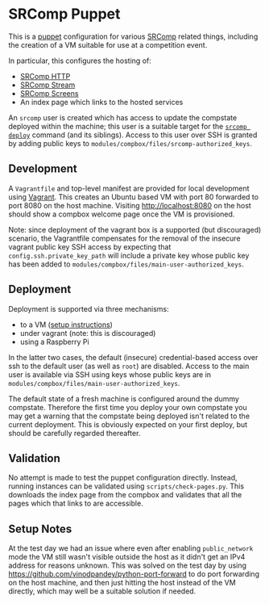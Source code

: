 # SRComp Puppet

This is a [puppet][puppet] configuration for various [SRComp][srcomp] related
things, including the creation of a VM suitable for use at a competition event.

[puppet]: https://github.com/puppetlabs/puppet
[srcomp]: https://github.com/PeterJCLaw/srcomp

In particular, this configures the hosting of:
 * [SRComp HTTP](https://github.com/PeterJCLaw/srcomp-http)
 * [SRComp Stream](https://github.com/PeterJCLaw/srcomp-stream)
 * [SRComp Screens](https://github.com/PeterJCLaw/srcomp-screens)
 * An index page which links to the hosted services

An `srcomp` user is created which has access to update the compstate deployed
within the machine; this user is a suitable target for the
[`srcomp deploy`][srcomp-deploy] command (and its siblings). Access to this user
over SSH is granted by adding public keys to
`modules/compbox/files/srcomp-authorized_keys`.

[srcomp-deploy]: https://github.com/PeterJCLaw/srcomp/wiki/Common-Operations#deploying-changes

## Development

A `Vagrantfile` and top-level manifest are provided for local development using
[Vagrant][vagrant]. This creates an Ubuntu based VM with port 80 forwarded to
port 8080 on the host machine. Visiting <http://localhost:8080> on the host
should show a compbox welcome page once the VM is provisioned.

Note: since deployment of the vagrant box is a supported (but discouraged)
scenario, the Vagrantfile compensates for the removal of the insecure vagrant
public key SSH access by expecting that `config.ssh.private_key_path` will
include a private key whose public key has been added to
`modules/compbox/files/main-user-authorized_keys`.

[vagrant]: http://vagrantup.com/

## Deployment

Deployment is supported via three mechanisms:

 * to a VM ([setup instructions](./new-machine.md))
 * under vagrant (note: this is discouraged)
 * using a Raspberry Pi

In the latter two cases, the default (insecure) credential-based access over ssh
to the default user (as well as `root`) are disabled. Access to the main user is
available via SSH using keys whose public keys are in
`modules/compbox/files/main-user-authorized_keys`.

The default state of a fresh machine is configured around the dummy compstate.
Therefore the first time you deploy your own compstate you may get a warning
that the compstate being deployed isn't related to the current deployment. This
is obviously expected on your first deploy, but should be carefully regarded
thereafter.

## Validation

No attempt is made to test the puppet configuration directly. Instead, running
instances can be validated using `scripts/check-pages.py`. This downloads the
index page from the compbox and validates that all the pages which that links to
are accessible.

## Setup Notes

At the test day we had an issue where even after enabling `public_network`
mode the VM still wasn't visible outside the host as it didn't get an IPv4
address for reasons unknown. This was solved on the test day by using
<https://github.com/vinodpandey/python-port-forward> to do port forwarding
on the host machine, and then just hitting the host instead of the VM
directly, which may well be a suitable solution if needed.
